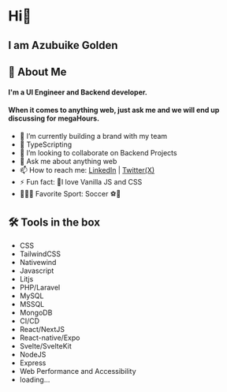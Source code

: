 
# Hi👋 
## I am Azubuike Golden

## 🚀 About Me
#### I'm a UI Engineer and Backend developer.
#### When it comes to anything web, just ask me and we will end up discussing for megaHours.

- 🔭 I’m currently building a brand with my team
- 🌱 TypeScripting
- 👯 I’m looking to collaborate on Backend Projects
- 💬 Ask me about anything web
- 📫 How to reach me: [LinkedIn](https://linkedin.com/in/goldenazubuike) | [Twitter(X)](https://twitter.com/chibue_exe)
- ⚡ Fun fact: 🤔I love Vanilla JS and CSS
- 🤾🏽‍♂️ Favorite Sport: Soccer ⚽🥅

## 🛠 Tools in the box
- CSS
- TailwindCSS
- Nativewind
- Javascript
- Litjs
- PHP/Laravel
- MySQL
- MSSQL
- MongoDB
- CI/CD
- React/NextJS
- React-native/Expo
- Svelte/SvelteKit 
- NodeJS
- Express
- Web Performance and Accessibility
- loading...
